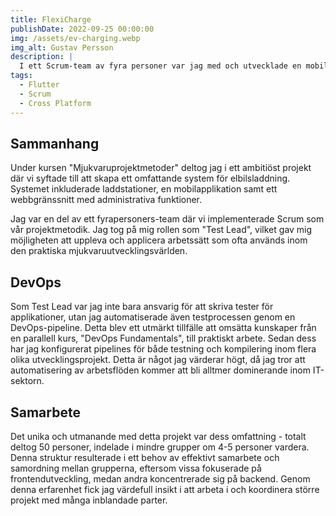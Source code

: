 ```yaml
---
title: FlexiCharge
publishDate: 2022-09-25 00:00:00
img: /assets/ev-charging.webp
img_alt: Gustav Persson 
description: |
  I ett Scrum-team av fyra personer var jag med och utvecklade en mobilapplikation med Flutter för att kunna ladda sin elbil.
tags:
  - Flutter
  - Scrum
  - Cross Platform
---
```


## Sammanhang

Under kursen "Mjukvaruprojektmetoder" deltog jag i ett ambitiöst projekt där vi syftade till att skapa ett omfattande system för elbilsladdning. Systemet inkluderade laddstationer, en mobilapplikation samt ett webbgränssnitt med administrativa funktioner.

Jag var en del av ett fyrapersoners-team där vi implementerade Scrum som vår projektmetodik. Jag tog på mig rollen som "Test Lead", vilket gav mig möjligheten att uppleva och applicera arbetssätt som ofta används inom den praktiska mjukvaruutvecklingsvärlden.

## DevOps

Som Test Lead var jag inte bara ansvarig för att skriva tester för applikationer, utan jag automatiserade även testprocessen genom en DevOps-pipeline. Detta blev ett utmärkt tillfälle att omsätta kunskaper från en parallell kurs, "DevOps Fundamentals", till praktiskt arbete. Sedan dess har jag konfigurerat pipelines för både testning och kompilering inom flera olika utvecklingsprojekt. Detta är något jag värderar högt, då jag tror att automatisering av arbetsflöden kommer att bli alltmer dominerande inom IT-sektorn.

## Samarbete

Det unika och utmanande med detta projekt var dess omfattning - totalt deltog 50 personer, indelade i mindre grupper om 4-5 personer vardera. Denna struktur resulterade i ett behov av effektivt samarbete och samordning mellan grupperna, eftersom vissa fokuserade på frontendutveckling, medan andra koncentrerade sig på backend. Genom denna erfarenhet fick jag värdefull insikt i att arbeta i och koordinera större projekt med många inblandade parter.




